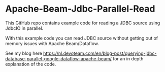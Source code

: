 # Apache-Beam-Jdbc-Parallel-Read
This GitHub repo contains example code for reading a JDBC source using JdbcIO in parallel. 

With this example code you can read JDBC source without getting out of memory issues with Apache Beam/Dataflow.

See my blog here https://nl.devoteam.com/en/blog-post/querying-jdbc-database-parallel-google-dataflow-apache-beam/ for an in depth explanation of the code. 